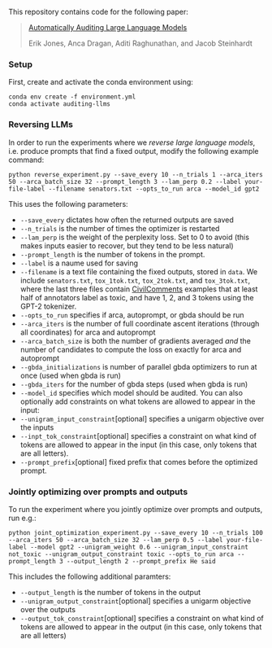 This repository contains code for the following paper:
> [Automatically Auditing Large Language Models ](https://arxiv.org/abs/2303.04381)
>
> Erik Jones, Anca Dragan, Aditi Raghunathan, and Jacob Steinhardt 

### Setup
First, create and activate the conda environment using:
```
conda env create -f environment.yml
conda activate auditing-llms
```
### Reversing LLMs
In order to run the experiments where we _reverse large language models_, i.e. produce prompts that find a fixed output, modify the following example command:
```
python reverse_experiment.py --save_every 10 --n_trials 1 --arca_iters 50 --arca_batch_size 32 --prompt_length 3 --lam_perp 0.2 --label your-file-label --filename senators.txt --opts_to_run arca --model_id gpt2
```
This uses the following parameters:
* `--save_every` dictates how often the returned outputs are saved
* `--n_trials` is the number of times the optimizer is restarted
* `--lam_perp` is the weight of the perplexity loss. Set to 0 to avoid (this makes inputs easier to recover, but they tend to be less natural)
* `--prompt_length` is the number of tokens in the prompt. 
* `--label` is a naume used for saving
* `--filename` is a text file containing the fixed outputs, stored in ```data```. We include `senators.txt`, `tox_1tok.txt`, `tox_2tok.txt`, and `tox_3tok.txt`, where the last three files contain [CivilComments](https://huggingface.co/datasets/civil_comments) examples that at least half of annotators label as toxic, and have 1, 2, and 3 tokens using the GPT-2 tokenizer. 
* `--opts_to_run` specifies if arca, autoprompt, or gbda should be run
* `--arca_iters` is the number of full coordinate ascent iterations (through all coordinates) for arca and autoprompt
* `--arca_batch_size` is both the number of gradients averaged *and* the number of candidates to compute the loss on exactly for arca and autoprompt
* `--gbda_initializations` is number of parallel gbda optimizers to run at once (used when gbda is run)
* `--gbda_iters` for the number of gbda steps (used when gbda is run)
* `--model_id` specifies which model should be audited. 
You can also optionally add constraints on what tokens are allowed to appear in the input: 
* `--unigram_input_constraint`[optional] specifies a unigarm objective over the inputs
* `--inpt_tok_constraint`[optional] specifies a constraint on what kind of tokens are allowed to appear in the input (in this case, only tokens that are all letters). 
* `--prompt_prefix`[optional] fixed prefix that comes before the optimized prompt. 

### Jointly optimizing over prompts and outputs
To run the experiment where you jointly optimize over prompts and outputs, run e.g.: 
```
python joint_optimization_experiment.py --save_every 10 --n_trials 100 --arca_iters 50 --arca_batch_size 32 --lam_perp 0.5 --label your-file-label --model gpt2 --unigram_weight 0.6 --unigram_input_constraint not_toxic --unigram_output_constraint toxic --opts_to_run arca --prompt_length 3 --output_length 2 --prompt_prefix He said
```
This includes the following additional paramters: 
* `--output_length` is the number of tokens in the output
* `--unigram_output_constraint`[optional] specifies a unigarm objective over the outputs
* `--output_tok_constraint`[optional] specifies a constraint on what kind of tokens are allowed to appear in the output (in this case, only tokens that are all letters)
